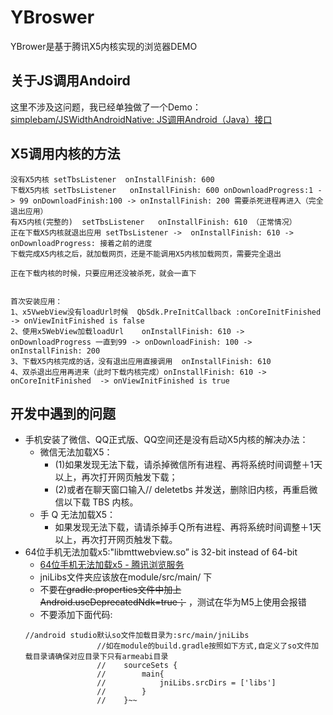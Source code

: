 # YBroswer
YBrower是基于腾讯X5内核实现的浏览器DEMO

## 关于JS调用Andoird
这里不涉及这问题，我已经单独做了一个Demo：[simplebam/JSWidthAndroidNative: JS调用Android（Java）接口 ](https://github.com/simplebam/JSWidthAndroidNative)



## X5调用内核的方法
```
没有X5内核 setTbsListener  onInstallFinish: 600
下载X5内核 setTbsListener   onInstallFinish: 600 onDownloadProgress:1 -> 99 onDownloadFinish:100 -> onInstallFinish: 200 需要杀死进程再进入（完全退出应用）
有X5内核(完整的)  setTbsListener   onInstallFinish: 610 （正常情况）
正在下载X5内核就退出应用 setTbsListener ->  onInstallFinish: 610 -> onDownloadProgress: 接着之前的进度
下载完成X5内核之后，就加载网页，还是不能调用X5内核加载网页，需要完全退出

正在下载内核的时候，只要应用还没被杀死，就会一直下


首次安装应用：
1、x5VwebView没有loadUrl时候  QbSdk.PreInitCallback :onCoreInitFinished  -> onViewInitFinished is false
2、使用x5WebView加载loadUrl    onInstallFinish: 610 -> onDownloadProgress 一直到99 -> onDownloadFinish: 100 -> onInstallFinish: 200
3、下载X5内核完成的话，没有退出应用直接调用  onInstallFinish: 610
4、双杀退出应用再进来（此时下载内核完成）onInstallFinish: 610 -> onCoreInitFinished  -> onViewInitFinished is true
```


## 开发中遇到的问题
* 手机安装了微信、QQ正式版、QQ空间还是没有启动X5内核的解决办法：
  * 微信无法加载X5：
     * (1)如果发现无法下载，请杀掉微信所有进程、再将系统时间调整＋1天以上，再次打开网页触发下载；
     * (2)或者在聊天窗口输入// deletetbs 并发送，删除旧内核，再重启微信以下载 TBS 内核。
  * 手 Q 无法加载X5：
     * 如果发现无法下载，请请杀掉手Ｑ所有进程、再将系统时间调整＋1天以上，再次打开网页触发下载。
* 64位手机无法加载x5:"libmttwebview.so” is 32-bit instead of 64-bit
  * [64位手机无法加载x5 - 腾讯浏览服务]( https://x5.tencent.com/tbs/technical.html#/detail/sdk/1/34cf1488-7dc2-41ca-a77f-0014112bcab7)
  * jniLibs文件夹应该放在module/src/main/ 下
  * 不要~~在gradle.properties文件中加上Android.useDeprecatedNdk=true；~~ ，测试在华为M5上使用会报错
  * 不要添加下面代码:
  ```
  //android studio默认so文件加载目录为:src/main/jniLibs
                  //如在module的build.gradle按照如下方式,自定义了so文件加载目录请确保对应目录下只有armeabi目录
                  //    sourceSets {
                  //        main{
                  //            jniLibs.srcDirs = ['libs']
                  //        }
                  //    }~~

  ```
